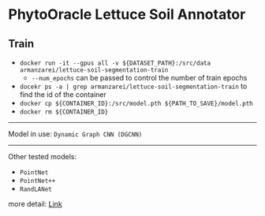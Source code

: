 # PhytoOracle Lettuce Soil Annotator

## Train

- `docker run -it --gpus all -v ${DATASET_PATH}:/src/data armanzarei/lettuce-soil-segmentation-train`
  - `--num_epochs` can be passed to control the number of train epochs
- `docekr ps -a | grep armanzarei/lettuce-soil-segmentation-train` to find the id of the container
- `docker cp ${CONTAINER_ID}:/src/model.pth ${PATH_TO_SAVE}/model.pth`
- `docker rm ${CONTAINER_ID}`

---

Model in use: `Dynamic Graph CNN (DGCNN)`

---

Other tested models: 
  - `PointNet`
  - `PointNet++`
  - `RandLANet` 

more detail: [Link](https://github.com/ArmanZarei/3D_Lettuce_Soil_Segmentation)
